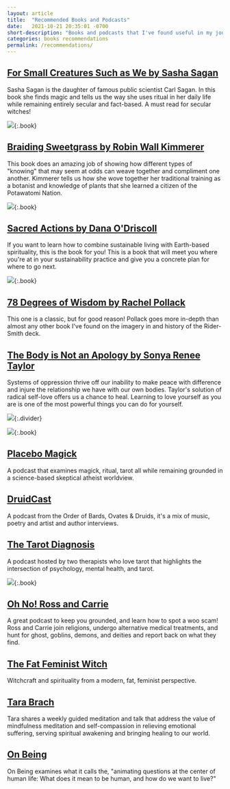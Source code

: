 ```yaml
---
layout: article
title:  "Recommended Books and Podcasts"
date:   2021-10-21 20:35:01 -0700
short-description: "Books and podcasts that I've found useful in my journey."
categories: books recommendations
permalink: /recommendations/
---
```


## [For Small Creatures Such as We by Sasha Sagan](https://bookshop.org/books/for-small-creatures-such-as-we-rituals-for-finding-meaning-in-our-unlikely-world/9780735218772)
Sasha Sagan is the daughter of famous public scientist Carl Sagan. In this book she finds magic and tells us the way she uses ritual in her daily life while remaining entirely secular and fact-based. A must read for secular witches!

![](/assets/img/article/recommendations/braiding_sweetgrass.jpg){:.book}
## [Braiding Sweetgrass by Robin Wall Kimmerer](https://bookshop.org/books/braiding-sweetgrass-3e12996d-ea04-4dd2-b9a9-04cfd82f361f/9781571313560)
This book does an amazing job of showing how different types of "knowing" that may seem at odds can weave together and compliment one another. Kimmerer tells us how she wove together her traditional training as a botanist and knowledge of plants that she learned a citizen of the Potawatomi Nation.

![](/assets/img/article/recommendations/sacred_actions.jpg){:.book}
## [Sacred Actions by Dana O'Driscoll](https://bookshop.org/books/seventy-eight-degrees-of-wisdom-a-tarot-journey-to-self-awareness-a-new-edition-of-the-tarot-classic/9781578636655)
If you want to learn how to combine sustainable living with Earth-based spirituality, this is the book for you! This is a book that will meet you where you're at in your sustainability practice and give you a concrete plan for where to go next.

![](/assets/img/article/recommendations/78_degrees.jpg){:.book}
## [78 Degrees of Wisdom by Rachel Pollack](https://bookshop.org/books/seventy-eight-degrees-of-wisdom-a-tarot-journey-to-self-awareness-a-new-edition-of-the-tarot-classic/9781578636655)
This one is a classic, but for good reason! Pollack goes more in-depth than almost any other book I've found on the imagery in and history of the Rider-Smith deck.

## [The Body is Not an Apology by Sonya Renee Taylor](https://bookshop.org/books/the-body-is-not-an-apology-the-power-of-radical-self-love/9781523090990)
Systems of oppression thrive off our inability to make peace with difference and injure the relationship we have with our own bodies. Taylor's solution of radical self-love offers us a chance to heal. Learning to love yourself as you are is one of the most powerful things you can do for yourself.
<br>

![](/assets/img/divider.svg){:.divider}

![](/assets/img/article/recommendations/placebo_magick.jpg){:.book}
## [Placebo Magick](https://www.farmcodegary.com/)

A podcast that examines magick, ritual, tarot all while remaining grounded in a science-based skeptical atheist worldview.

## [DruidCast](https://druidry.org/resources/druidcast-the-obod-podcast)

A podcast from the Order of Bards, Ovates & Druids, it's a mix of music, poetry and artist and author interviews.

## [The Tarot Diagnosis](https://www.thetarotdiagnosis.com/)

A podcast hosted by two therapists who love tarot that highlights the intersection of psychology, mental health, and tarot.

![](/assets/img/article/recommendations/onrac.jpg){:.book}
## [Oh No! Ross and Carrie](https://ohnopodcast.com/)

A great podcast to keep you grounded, and learn how to spot a woo scam! Ross and Carrie join religions, undergo alternative medical treatments, and hunt for ghost, goblins, demons, and deities and report back on what they find.

## [The Fat Feminist Witch](https://thefatfeministwitch.com/)

Witchcraft and spirituality from a modern, fat, feminist perspective.

## [Tara Brach](https://open.spotify.com/show/37McjD0j2cdu4GExcFQgm0?si=dgxSVe1zRNWYctjmlhJBgA&dl_branch=1)

Tara shares a weekly guided meditation and talk that address the value of mindfulness meditation and self-compassion in relieving emotional suffering, serving spiritual awakening and bringing healing to our world.

## [On Being](https://onbeing.org/starting-points/new-to-on-being-start-here/)

On Being examines what it calls the, "animating questions at the center of human life: What does it mean to be human, and how do we want to live?"
